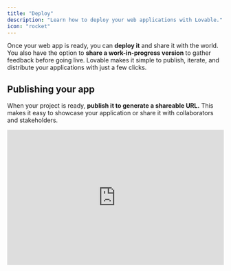 ```yaml
---
title: "Deploy"
description: "Learn how to deploy your web applications with Lovable."
icon: "rocket"
---
```


Once your web app is ready, you can **deploy it** and share it with the world. You also have the option to **share a work-in-progress version** to gather feedback before going live. Lovable makes it simple to publish, iterate, and distribute your applications with just a few clicks.

## Publishing your app

When your project is ready, **publish it to generate a shareable URL.** This makes it easy to showcase your application or share it with collaborators and stakeholders.

<iframe width="100%" height="315" src="https://www.youtube.com/embed/GFtWVXkZDTw" title="YouTube video player" frameborder="0" allow="accelerometer; autoplay; clipboard-write; encrypted-media; gyroscope; picture-in-picture" allowfullscreen />

### How to Publish Your App

  
  
  
    ![Update Publish Button Pn](/security-scan-lovable.png)
  </Step>
  
  </Step>
  
    Previewing allows you to **see your latest changes** without affecting the live, published version.

    To preview:

    1. Open the **Publish** dialog.
    2. Locate the **Preview** section.
    3. Click the generated **preview link** to view or share your work-in-progress updates.

    The preview link is generated instantly and can be shared with team members for feedback.

    ![Sharing your work-in-progress](/published-link-lovable.png)
  </Step>
  
  
</Steps>